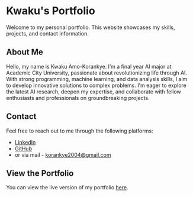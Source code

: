 # Kwaku's Portfolio

Welcome to my personal portfolio. This website showcases my skills, projects, and contact information.

## About Me

Hello, my name is Kwaku Amo-Korankye. I’m a final year AI major at Academic City University, passionate about revolutionizing life through AI. With strong programming, machine learning, and data analysis skills, I aim to develop innovative solutions to complex problems. I'm eager to explore the latest AI research, deepen my expertise, and collaborate with fellow enthusiasts and professionals on groundbreaking projects.

## Contact

Feel free to reach out to me through the following platforms:
- [LinkedIn](https://www.linkedin.com/in/kwaku-amo-korankye-7551751b6/)
- [GitHub](https://github.com/AmoKorankye)
- or via mail - korankye2004@gmail.com

## View the Portfolio

You can view the live version of my portfolio [here](https://web-portfolio-dusky.vercel.app/).
